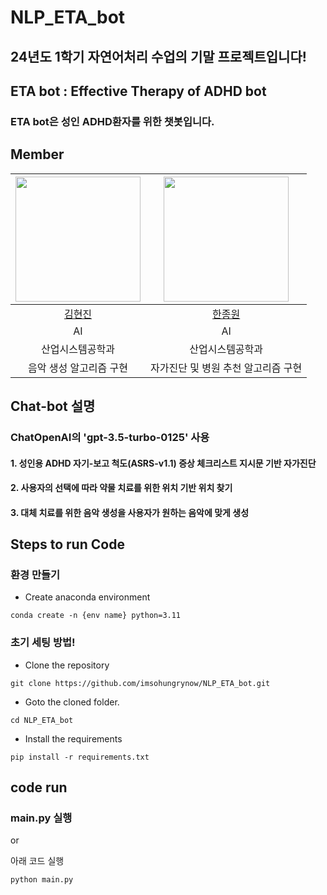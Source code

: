 # NLP_ETA_bot  
## 24년도 1학기 자연어처리 수업의 기말 프로젝트입니다!  
## ETA bot : Effective Therapy of ADHD bot  
### ETA bot은 성인 ADHD환자를 위한 챗봇입니다.

## Member

| <img src="https://github.com/hyeonjins.png" width="200" height="200" /> | <img src="https://github.com/imsohungrynow.png" width="200" height="200" /> | 
| :---------------------------------------------------------------------: |:-------------------------------------------------------------------------:|
|                 [김현진](https://github.com/hyeonjins)                  |                 [한종원](https://github.com/imsohungrynow)                 |         
|                                   AI                                    |                                     AI                                    |               
|                            산업시스템공학과                              |                              산업시스템공학과                              |                          
|                        음악 생성 알고리즘 구현                           |                          자가진단 및 병원 추천 알고리즘 구현                 |          

## Chat-bot 설명  
### ChatOpenAI의 'gpt-3.5-turbo-0125' 사용

#### 1. 성인용 ADHD 자기-보고 척도(ASRS-v1.1) 증상 체크리스트 지시문 기반 자가진단

#### 2. 사용자의 선택에 따라 약물 치료를 위한 위치 기반 위치 찾기

#### 3. 대체 치료를 위한 음악 생성을 사용자가 원하는 음악에 맞게 생성 


## Steps to run Code  

### 환경 만들기
- Create anaconda environment
```
conda create -n {env name} python=3.11
```

### 초기 세팅 방법!

- Clone the repository
```
git clone https://github.com/imsohungrynow/NLP_ETA_bot.git
```
- Goto the cloned folder.
```
cd NLP_ETA_bot
```
- Install the requirements
```
pip install -r requirements.txt
```

## code run
### main.py 실행

or  

아래 코드 실행 
```
python main.py

```
